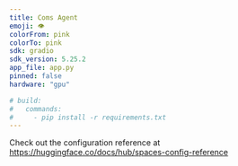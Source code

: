 ```yaml
---
title: Coms Agent
emoji: 👁
colorFrom: pink
colorTo: pink
sdk: gradio
sdk_version: 5.25.2
app_file: app.py
pinned: false
hardware: "gpu"

# build:
#   commands:
#     - pip install -r requirements.txt
---
```


Check out the configuration reference at https://huggingface.co/docs/hub/spaces-config-reference
